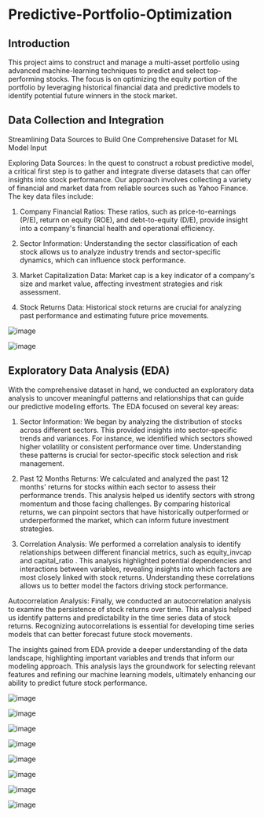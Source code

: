 # Predictive-Portfolio-Optimization

## Introduction
This project aims to construct and manage a multi-asset portfolio using advanced machine-learning techniques to predict and select top-performing stocks. The focus is on optimizing the equity portion of the portfolio by leveraging historical financial data and predictive models to identify potential future winners in the stock market.

## Data Collection and Integration

Streamlining Data Sources to Build One Comprehensive Dataset for ML Model Input

Exploring Data Sources:
In the quest to construct a robust predictive model, a critical first step is to gather and integrate diverse datasets that can offer insights into stock performance. Our approach involves collecting a variety of financial and market data from reliable sources such as Yahoo Finance. The key data files include:

1. Company Financial Ratios: These ratios, such as price-to-earnings (P/E), return on equity (ROE), and debt-to-equity (D/E), provide insight into a company's financial health and operational efficiency.

2. Sector Information: Understanding the sector classification of each stock allows us to analyze industry trends and sector-specific dynamics, which can influence stock performance.

3. Market Capitalization Data: Market cap is a key indicator of a company's size and market value, affecting investment strategies and risk assessment.

4. Stock Returns Data: Historical stock returns are crucial for analyzing past performance and estimating future price movements.




![image](https://github.com/user-attachments/assets/470f4e52-e6a8-4f71-a3d2-d8c0cda25aa2)

![image](https://github.com/user-attachments/assets/7fad94e1-c62c-4455-9760-173a3b25e230)

## Exploratory Data Analysis (EDA)

With the comprehensive dataset in hand, we conducted an exploratory data analysis to uncover meaningful patterns and relationships that can guide our predictive modeling efforts. The EDA focused on several key areas:

1. Sector Information: We began by analyzing the distribution of stocks across different sectors. This provided insights into sector-specific trends and variances. For instance, we identified which sectors showed higher volatility or consistent performance over time. Understanding these patterns is crucial for sector-specific stock selection and risk management.

2. Past 12 Months Returns: We calculated and analyzed the past 12 months' returns for stocks within each sector to assess their performance trends. This analysis helped us identify sectors with strong momentum and those facing challenges. By comparing historical returns, we can pinpoint sectors that have historically outperformed or underperformed the market, which can inform future investment strategies.

3. Correlation Analysis: We performed a correlation analysis to identify relationships between different financial metrics, such as equity_invcap and capital_ratio . This analysis highlighted potential dependencies and interactions between variables, revealing insights into which factors are most closely linked with stock returns. Understanding these correlations allows us to better model the factors driving stock performance.

Autocorrelation Analysis: Finally, we conducted an autocorrelation analysis to examine the persistence of stock returns over time. This analysis helped us identify patterns and predictability in the time series data of stock returns. Recognizing autocorrelations is essential for developing time series models that can better forecast future stock movements.

The insights gained from EDA provide a deeper understanding of the data landscape, highlighting important variables and trends that inform our modeling approach. This analysis lays the groundwork for selecting relevant features and refining our machine learning models, ultimately enhancing our ability to predict future stock performance.



![image](https://github.com/user-attachments/assets/f4688d1a-021b-4eaf-b2a6-d4da9bae40b1)

![image](https://github.com/user-attachments/assets/3575aa32-a09e-4dbd-b8bc-83128a478980)

![image](https://github.com/user-attachments/assets/0c8d50af-5ebf-4199-b162-adca5273745f)

![image](https://github.com/user-attachments/assets/953057ef-eb92-4791-9d53-d9acf1bd9da1)

![image](https://github.com/user-attachments/assets/61ac1fda-dbd7-4ea7-988a-b35eebd3f3db)

![image](https://github.com/user-attachments/assets/a0ee58bf-d03a-4bb5-a945-3fe801e967cf)

![image](https://github.com/user-attachments/assets/be5d6d75-0dba-491c-ba0a-ea8defac3a97)

![image](https://github.com/user-attachments/assets/69bcd5fa-cc09-4600-b6ee-9123591f4efb)














